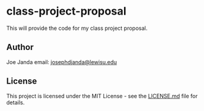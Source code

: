 # class-project-proposal
This will provide the code for my class project proposal.
## Author
Joe Janda email: josephdjanda@lewisu.edu
## License 
This project is licensed under the MIT License - see the [LICENSE.md](LICENSE) file for details.
